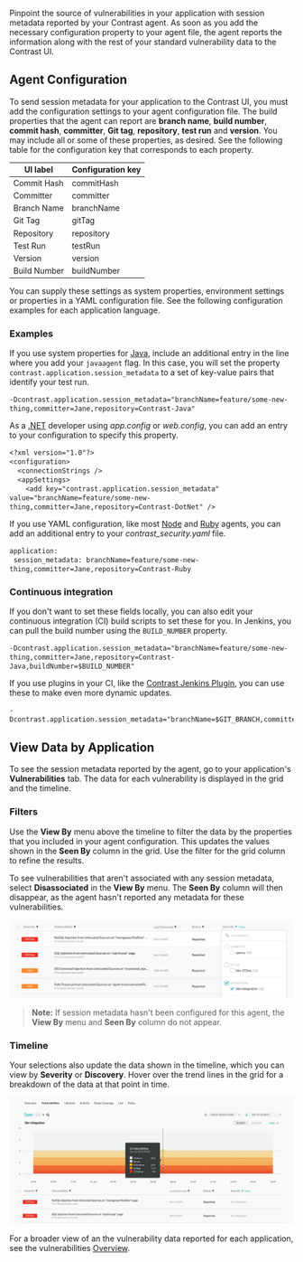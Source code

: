 <!--
title: "Session Metadata"
description: "Set up session metadata to track applications' vulnerabilities"
tags: "user UI applications session metadata vulnerabilities"
-->

Pinpoint the source of vulnerabilities in your application with session metadata reported by your Contrast agent. As soon as you add the necessary configuration property to your agent file, the agent reports the information along with the rest of your standard vulnerability data to the Contrast UI. 

## Agent Configuration 

To send session metadata for your application to the Contrast UI, you must add the configuration settings to your agent configuration file. The build properties that the agent can report are **branch name**, **build number**, **commit hash**, **committer**, **Git tag**, **repository**, **test run** and **version**. You may include all or some of these properties, as desired. See the following table for the configuration key that corresponds to each property. 

| UI label     | Configuration key |
|--------------|-------------------|
| Commit Hash  | commitHash        |
| Committer    | committer         |
| Branch Name  | branchName        |
| Git Tag      | gitTag       	   |
| Repository   | repository  	   |
| Test Run     | testRun      	   |
| Version      | version      	   |
| Build Number | buildNumber   	   |

You can supply these settings as system properties, environment settings or properties in a YAML configuration file. See the following configuration examples for each application language.

### Examples
 
If you use system properties for [Java](installation-javaconfig.html), include an additional entry in the line where you add your `javaagent` flag. In this case, you will set the property `contrast.application.session_metadata` to a set of key-value pairs that identify your test run. 

```
-Dcontrast.application.session_metadata="branchName=feature/some-new-thing,committer=Jane,repository=Contrast-Java"
```
 
As a [.NET](installation-netconfig.html) developer using *app.config* or *web.config*, you can add an entry to your configuration to specify this property. 

```
<?xml version="1.0"?>
<configuration>
  <connectionStrings />
  <appSettings>
    <add key="contrast.application.session_metadata" value="branchName=feature/some-new-thing,committer=Jane,repository=Contrast-DotNet" />
```
 
If you use YAML configuration, like most [Node](installation-nodeconfig.html) and [Ruby](installation-rubyconfig.html) agents, you can add an additional entry to your *contrast_security.yaml* file. 

```
application:
 session_metadata: branchName=feature/some-new-thing,committer=Jane,repository=Contrast-Ruby
```
 
### Continuous integration 

If you don't want to set these fields locally, you can also edit your continuous integration (CI) build scripts to set these for you. In Jenkins, you can pull the build number using the `BUILD_NUMBER` property. 

```
-Dcontrast.application.session_metadata="branchName=feature/some-new-thing,committer=Jane,repository=Contrast-Java,buildNumber=$BUILD_NUMBER"
```

If you use plugins in your CI, like the [Contrast Jenkins Plugin](tools-ci.html#jenkins), you can use these to make even more dynamic updates. 

```
-Dcontrast.application.session_metadata="branchName=$GIT_BRANCH,committer=$GIT_COMMITTER_NAME,commitHash=$GIT_COMMIT_HASH,repository=$GIT_URL,buildNumber=$BUILD_NUMBER"
```

## View Data by Application

To see the session metadata reported by the agent, go to your application's **Vulnerabilities** tab. The data for each vulnerability is displayed in the grid and the timeline. 

### Filters

Use the **View By** menu above the timeline to filter the data by the properties that you included in your agent configuration. This updates the values shown in the **Seen By** column in the grid. Use the filter for the grid column to refine the results. 

To see vulnerabilities that aren't associated with any session metadata, select **Disassociated** in the **View By** menu. The **Seen By** column will then disappear, as the agent hasn't reported any metadata for these vulnerabilities.  

<a href="assets/images/Seen-by-filter.png" rel="lightbox" title="Filter vulnerabilities by categories of session metadata"><img class="thumbnail" src="assets/images/Seen-by-filter.png"/></a>

> **Note:** If session metadata hasn't been configured for this agent, the **View By** menu and **Seen By** column do not appear.

### Timeline 

Your selections also update the data shown in the timeline, which you can view by **Severity** or **Discovery**. Hover over the trend lines in the grid for a breakdown of the data at that point in time. 

<a href="assets/images/Session-metadata-timeline.png" rel="lightbox" title="View a breakdown of vulnerabilities for a specific branch"><img class="thumbnail" src="assets/images/Session-metadata-timeline.png"/></a>

For a broader view of an the vulnerability data reported for each application, see the vulnerabilities [Overview](user-vulnerableapps.html#view-vulns).

